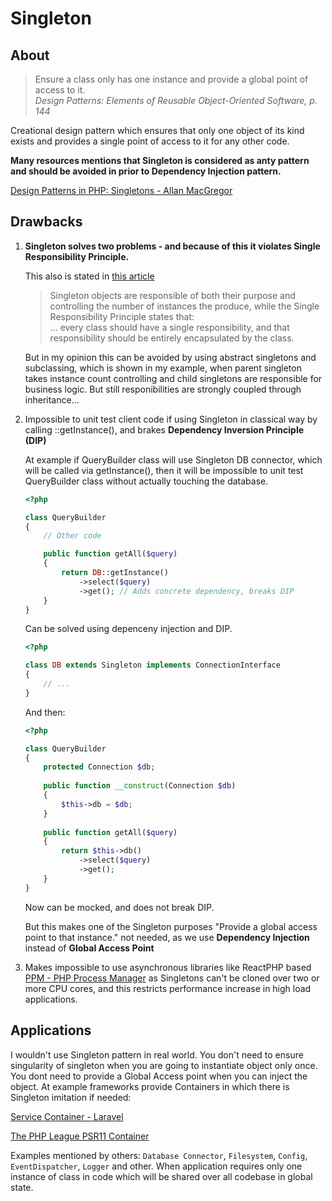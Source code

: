 # Singleton

## About

> Ensure a class only has one instance and provide a global point of access to it.  
> *Design Patterns: Elements of Reusable Object-Oriented Software, p. 144*

Creational design pattern which ensures that only one object of its kind exists and provides a single point of access to it for any other code.

**Many resources mentions that Singleton is considered as anty pattern and should be avoided in prior to Dependency Injection pattern.**

[Design Patterns in PHP: Singletons - Allan MacGregor](https://coderoncode.com/posts/design-patterns-in-php-singletons)

## Drawbacks

1. **Singleton solves two problems - and because of this it violates Single Responsibility Principle.**

	This also is stated in [this article](https://coderoncode.com/posts/design-patterns-in-php-singletons)
	
	> Singleton objects are responsible of both their purpose and controlling the number of instances the produce, while the Single Responsibility Principle states that:  
	> … every class should have a single responsibility, and that responsibility should be entirely encapsulated by the class.
	
	But in my opinion this can be avoided by using abstract singletons and subclassing, which is shown in my example, when parent singleton takes instance count controlling and child singletons are responsible for business logic. But still responibilities are strongly coupled through inheritance...

2. Impossible to unit test client code if using Singleton in classical way by calling ::getInstance(), and brakes **Dependency Inversion Principle (DIP)**

	At example if QueryBuilder class will use Singleton DB connector, which will be called via getInstance(), then it will be impossible to unit test QueryBuilder class without actually touching the database.

	```php
	<?php
	
	class QueryBuilder
	{
		// Other code
	
		public function getAll($query)
		{
			return DB::getInstance()
				->select($query)
				->get(); // Adds concrete dependency, breaks DIP
		}
	}
	```
	Can be solved using depenceny injection and DIP.
	
	```php
	<?php
	
	class DB extends Singleton implements ConnectionInterface
	{
		// ...
	}
	```

	And then:
	
	```php
	<?php
	
	class QueryBuilder
	{
		protected Connection $db;
			
		public function __construct(Connection $db)
		{
			$this->db = $db;
		}
		
		public function getAll($query)
		{
			return $this->db()
				->select($query)
				->get();
		}
	}
	```

	Now can be mocked, and does not break DIP.
	
	But this makes one of the Singleton purposes "Provide a global access point to that instance." not needed, as we use **Dependency Injection** instead of **Global Access Point**
	

3. Makes impossible to use asynchronous libraries like ReactPHP based [PPM - PHP Process Manager](https://github.com/php-pm/php-pm) as Singletons can't be cloned over two or more CPU cores, and this restricts performance increase in high load applications.

## Applications

I wouldn't use Singleton pattern in real world. You don't need to ensure singularity of singleton when you are going to instantiate object only once. You dont need to provide a Global Access point when you can inject the object. At example frameworks provide Containers in which there is Singleton imitation if needed:

[Service Container - Laravel](https://laravel.com/docs/7.x/container)

[The PHP League PSR11 Container](https://container.thephpleague.com/3.x/)

Examples mentioned by others: `Database Connector`, `Filesystem`, `Config`, `EventDispatcher`, `Logger` and other. When application requires only one instance of class in code which will be shared over all codebase in global state.






